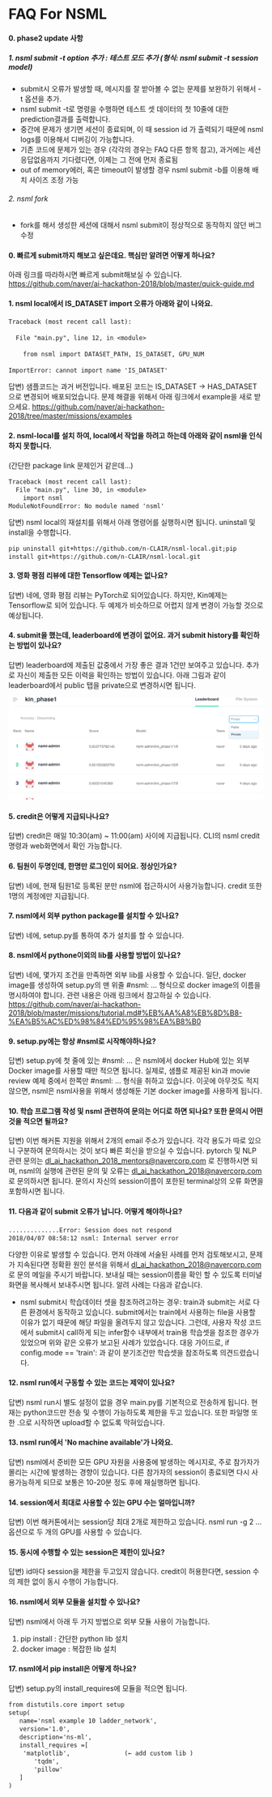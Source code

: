 # FAQ For NSML

#### 0. phase2 update 사항
##### 1. nsml submit -t option 추가 :  테스트 모드 추가 (형식: nsml submit -t session model)
- submit시 오류가 발생할 때, 메시지를 잘 받아볼 수 없는 문제를 보완하기 위해서 -t 옵션을 추가.  
- nsml submit -t로 명령을 수행하면 테스트 셋 데이터의 첫 10줄에 대한 prediction결과를 출력합니다.
- 중간에 문제가 생기면 세션이 종료되며, 이 때 session id 가 출력되기 때문에 nsml logs를 이용해서 디버깅이 가능합니다.
- 기존 코드에 문제가 있는 경우 (각각의 경우는 FAQ 다른 항목 참고), 과거에는 세션 응답없음까지 기다렸다면, 이제는 그 전에 먼저 종료됨  
-  out of memory에러, 혹은 timeout이 발생할 경우 nsml submit -b를 이용해 배치 사이즈 조정 가능
###### 2. nsml fork
  - fork를 해서 생성한 세션에 대해서 nsml submit이 정상적으로 동작하지 않던 버그 수정


#### 0. 빠르게 submit까지 해보고 싶은데요. 핵심만 알려면 어떻게 하나요?
아래 링크를 따라하시면 빠르게 submit해보실 수 있습니다. 
https://github.com/naver/ai-hackathon-2018/blob/master/quick-guide.md

#### 1. nsml local에서 IS_DATASET import 오류가 아래와 같이 나와요.
```
Traceback (most recent call last):

  File "main.py", line 12, in <module>

    from nsml import DATASET_PATH, IS_DATASET, GPU_NUM

ImportError: cannot import name 'IS_DATASET'
```
답변)
샘플코드는 과거 버전입니다.  배포된 코드는 IS_DATASET -> HAS_DATASET으로 변경되어 배포되었습니다. 
문제 해결을 위해서 아래 링크에서 example을 새로 받으세요.
https://github.com/naver/ai-hackathon-2018/tree/master/missions/examples
​
#### 2. nsml-local를 설치 하여, local에서 작업을 하려고 하는데 아래와 같이 nsml을 인식하지 못합니다.
 (간단한 package link 문제인거 같은데...)
```
Traceback (most recent call last):
  File "main.py", line 30, in <module>
    import nsml
ModuleNotFoundError: No module named 'nsml'
```
답변) nsml local의 재설치를 위해서 아래 명령어를 실행하시면 됩니다. uninstall 및 install을 수행합니다. 
```
pip uninstall git+https://github.com/n-CLAIR/nsml-local.git;pip install git+https://github.com/n-CLAIR/nsml-local.git
```

#### 3. 영화 평점 리뷰에 대한 Tensorflow 예제는 없나요?
답변) 네에, 영화 평점 리뷰는 PyTorch로 되어있습니다. 하지만, Kin예제는 Tensorflow로 되어 있습니다. 두 예제가 비슷하므로 어렵지 않게 변경이 가능할 것으로 예상됩니다. 

#### 4. submit을 했는데, leaderboard에 변경이 없어요. 과거 submit history를 확인하는 방법이 있나요?
답변) leaderboard에 제출된 값중에서 가장 좋은 결과 1건만 보여주고 있습니다. 추가로 자신이 제출한 모든 이력을 확인하는 방법이 있습니다. 아래 그림과 같이 leaderboard에서 public 탭을 private으로 변경하시면 됩니다.

![leaderboard-private](./res/leaderboard.png)

#### 5. credit은 어떻게 지급되나나요?
답변) credit은 매일 10:30(am) ~ 11:00(am) 사이에 지급됩니다. CLI의 nsml credit 명령과 web화면에서 확인 가능합니다. 

#### 6. 팀원이 두명인데, 한명만 로그인이 되어요. 정상인가요?
답변) 네에, 현재 팀원1로 등록된 분만 nsml에 접근하시어 사용가능합니다. credit 또한 1명의 계정에만 지급됩니다. 

#### 7. nsml에서 외부 python package를 설치할 수 있나요?
답변) 네에, setup.py를 통하여 추가 설치를 할 수 있습니다. 

#### 8. nsml에서 pythone이외의 lib를 사용할 방법이 있나요?
답변) 네에, 몇가지 조건을 만족하면 외부 lib를 사용할 수 있습니다. 일단, docker image를 생성하여 setup.py의 맨 위줄 #nsml: ... 형식으로 docker image의 이름을 명시하여야 합니다.
관련 내용은 아래 링크에서 참고하실 수 있습니다.  https://github.com/naver/ai-hackathon-2018/blob/master/missions/tutorial.md#%EB%AA%A8%EB%8D%B8-%EA%B5%AC%ED%98%84%ED%95%98%EA%B8%B0 

#### 9. setup.py에는 항상 #nsml로 시작해야하나요?
답변) setup.py에 첫 줄에 있는 #nsml: ... 은 nsml에서 docker Hub에 있는 외부 Docker image를 사용할 때만 적으면 됩니다. 실제로, 샘플로 제공된 kin과 movie review 예제 중에서 한쪽만 #nsml: ... 형식을 취하고 있습니다. 이곳에 아무것도 적지 않으면, nsml은 nsml사용을 위해서 생성해둔 기본 docker image를 사용하게 됩니다. 

#### 10. 학습 프로그램 작성 및 nsml 관련하여 문의는 어디로 하면 되나요? 또한 문의시 어떤 것을 적으면 될까요?
답변) 이번 해커톤 지원을 위해서 2개의 email 주소가 있습니다. 각각 용도가 따로 있으니 구분하여 문의하시는 것이 보다 빠른 회신을 받으실 수 있습니다. 
pytorch 및 NLP 관련 문의는 dl_ai_hackathon_2018_mentors@navercorp.com 로 진행하시면 되며, nsml의 실행에 관련된 문의 및 오류는 dl_ai_hackathon_2018@navercorp.com 로 문의하시면 됩니다. 문의시 자신의 session이름이 포한된 terminal상의 오류 화면을 포함하시면 됩니다.

#### 11. 다음과 같이 submit 오류가 납니다. 어떻게 해야하나요?
```
..............Error: Session does not respond
2018/04/07 08:58:12 nsml: Internal server error
```
다양한 이유로 발생할 수 있습니다. 먼저 아래에 서술된 사례를 먼저 검토해보시고, 문제가 지속된다면 정확환 원인 분석을 위해서 dl_ai_hackathon_2018@navercorp.com 로 문의 메일을 주시기 바랍니다. 보내실 때는 session이름을 확인 할 수 있도록 터미널 화면을 복사해서 보내주시면 됩니다.
알려 사례는 다음과 같습니다. 
- nsml submit시 학습데이터 셋을 참조하려고하는 경우: train과 submit는 서로 다른 환경에서 동작하고 있습니다. submit에서는 train에서 사용하는 file을 사용할 이유가 없기 때문에 해당 파일을 올려두지 않고 있습니다. 그런데, 사용자 작성 코드에서 submit시 call하게 되는 infer함수 내부에서 train용 학습셋을 참조한 경우가 있었으며 위와 같은 오류가 보고된 사례가 있었습니다. 대응 가이드로,  if config.mode == 'train': 과 같이 분기조건만 학습셋을 참조하도록 의견드렸습니다. 

#### 12. nsml run에서 구동할 수 있는 코드는 제약이 있나요?
답변) nsml run시 별도 설정이 없을 경우 main.py를 기본적으로 전송하게 됩니다. 현재는 python코드만 전송 및 수행이 가능하도록 제한을 두고 있습니다. 또한 파일명 또한 .으로 시작하면 upload할 수 없도록 막혀있습니다. 

#### 13. nsml run에서 'No machine available'가 나와요.
답변) nsml에서 준비한 모든 GPU 자원을 사용중에 발생하는 메시지로, 주로 참가자가 몰리는 시간에 발생하는 경향이 있습니다. 다른 참가자의 session이 종료되면 다시 사용가능하게 되므로 보통은 10-20분 정도 후에 재실행하면 됩니다. 

#### 14. session에서 최대로 사용할 수 있는 GPU 수는 얼마입니까?
답변) 이번 해커톤에서는 session당 최대 2개로 제한하고 있습니다. nsml run -g 2 ... 옵션으로 두 개의 GPU를 사용할 수 있습니다. 

#### 15. 동시에 수행할 수 있는 session은 제한이 있나요?
답변) id마다 session을 제한을 두고있지 않습니다. credit이 허용한다면, session 수의 제한 없이 동시 수행이 가능합니다. 

#### 16. nsml에서 외부 모듈을 설치할 수 있나요?
답변) nsml에서 아래 두 가지 방법으로 외부 모듈 사용이 가능합니다. 
1. pip install : 간단한 python lib 설치
2. docker image : 복잡한 lib 설치

#### 17. nsml에서 pip install은 어떻게 하나요?
답변) setup.py의 install_requires에 모듈을 적으면 됩니다. 
```
from distutils.core import setup
setup(
   name='nsml example 10 ladder_network',
   version='1.0',
   description='ns-ml',
   install_requires =[
   	'matplotlib',               (← add custom lib )
       'tqdm',
       'pillow'
   ]
)
```

